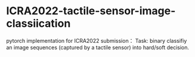 # ICRA2022-tactile-sensor-image-classiication
pytorch implementation for ICRA2022 submission：
Task: binary classifiy an image sequences (captured by a tactile sensor) into hard/soft decision.





